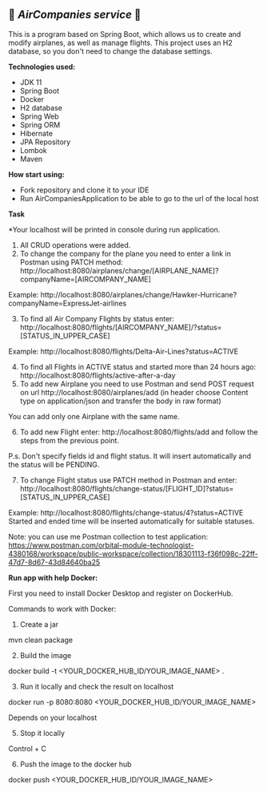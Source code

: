 🛫 *AirCompanies service*  🛫
-
This is a program based on Spring Boot, which allows us to create and modify airplanes, as well as manage flights.
This project uses an H2 database, so you don't need to change the database settings.

**Technologies used:**
- JDK 11
- Spring Boot
- Docker
- H2 database
- Spring Web
- Spring ORM
- Hibernate
- JPA Repository
- Lombok
- Maven

**How start using:**
- Fork repository and clone it to your IDE
- Run AirCompaniesApplication to be able to go to the url of the local host

**Task**

*Your localhost will be printed in console during run application.

1) All CRUD operations were added.
2) To change the company for the plane you need to enter a link in Postman using PATCH method:
   http://localhost:8080/airplanes/change/[AIRPLANE_NAME]?companyName=[AIRCOMPANY_NAME]

Example: http://localhost:8080/airplanes/change/Hawker-Hurricane?companyName=ExpressJet-airlines

3) To find all Air Company Flights by status enter: http://localhost:8080/flights/[AIRCOMPANY_NAME]/?status=[STATUS_IN_UPPER_CASE]
   
Example: http://localhost:8080/flights/Delta-Air-Lines?status=ACTIVE

4) To find all Flights in ACTIVE status and started more than 24 hours ago: http://localhost:8080/flights/active-after-a-day
5) To add new Airplane you need to use Postman and send POST request on url http://localhost:8080/airplanes/add (in header choose Content type on application/json and transfer the body in raw format)

You can add only one Airplane with the same name.

6) To add new Flight enter: http://localhost:8080/flights/add and follow the steps from the previous point.

P.s. Don't specify fields id and flight status. It will insert automatically and the status will be PENDING.

7) To change Flight status use PATCH method in Postman and enter: http://localhost:8080/flights/change-status/[FLIGHT_ID]?status=[STATUS_IN_UPPER_CASE]

Example: http://localhost:8080/flights/change-status/4?status=ACTIVE
Started and ended time will be inserted automatically for suitable statuses. 

Note: you can use me Postman collection to test application: https://www.postman.com/orbital-module-technologist-4380168/workspace/public-workspace/collection/18301113-f36f098c-22ff-47d7-8d67-43d84640ba25

**Run app with help Docker:**

First you need to install Docker Desktop and register on DockerHub.

Commands to work with Docker:
1. Create a jar

mvn clean package

2. Build the image

docker build -t <YOUR_DOCKER_HUB_ID/YOUR_IMAGE_NAME> .

3. Run it locally and check the result on localhost

docker run -p 8080:8080 <YOUR_DOCKER_HUB_ID/YOUR_IMAGE_NAME>

Depends on your localhost

5. Stop it locally

Control + C

6. Push the image to the docker hub

docker push <YOUR_DOCKER_HUB_ID/YOUR_IMAGE_NAME>
  
